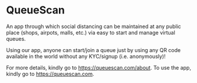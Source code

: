 # QueueScan

An app through which social distancing can be maintained at any public place (shops, airpots, malls, etc.) via easy to start and manage virtual queues.

Using our app, anyone can start/join a queue just by using any QR code available in the world without any KYC/signup (i.e. anonymously)!

For more details, kindly go to https://queuescan.com/about.
To use the app, kindly go to https://queuescan.com.

